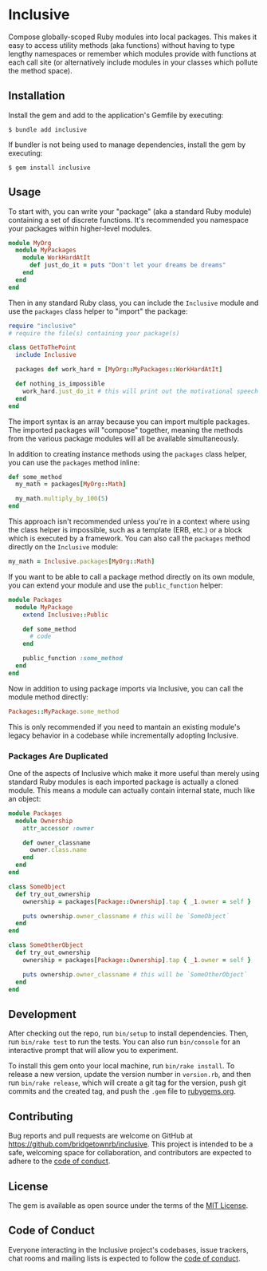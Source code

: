 # Inclusive

Compose globally-scoped Ruby modules into local packages. This makes it easy to access utility methods (aka functions) without having to type lengthy namespaces or remember which modules provide with functions at each call site (or alternatively include modules in your classes which pollute the method space).

## Installation

Install the gem and add to the application's Gemfile by executing:

    $ bundle add inclusive

If bundler is not being used to manage dependencies, install the gem by executing:

    $ gem install inclusive

## Usage

To start with, you can write your "package" (aka a standard Ruby module) containing a set of discrete functions. It's recommended you namespace your packages within higher-level modules.

```ruby
module MyOrg
  module MyPackages
    module WorkHardAtIt
      def just_do_it = puts "Don't let your dreams be dreams"
    end
  end
end
```

Then in any standard Ruby class, you can include the `Inclusive` module and use the `packages` class helper to "import" the package:

```ruby
require "inclusive"
# require the file(s) containing your package(s)

class GetToThePoint
  include Inclusive

  packages def work_hard = [MyOrg::MyPackages::WorkHardAtIt]

  def nothing_is_impossible
    work_hard.just_do_it # this will print out the motivational speech
  end
end
```

The import syntax is an array because you can import multiple packages. The imported packages will "compose" together, meaning the methods from the various package modules will all be available simultaneously.

In addition to creating instance methods using the `packages` class helper, you can use the `packages` method inline:

```ruby
def some_method
  my_math = packages[MyOrg::Math]

  my_math.multiply_by_100(5)
end
```

This approach isn't recommended unless you're in a context where using the class helper is impossible, such as a template (ERB, etc.) or a block which is executed by a framework. You can also call the `packages` method directly on the `Inclusive` module:

```ruby
my_math = Inclusive.packages[MyOrg::Math]
```

If you want to be able to call a package method directly on its own module, you can extend your module and use the `public_function` helper:

```ruby
module Packages
  module MyPackage
    extend Inclusive::Public

    def some_method
      # code
    end

    public_function :some_method
  end
end
```

Now in addition to using package imports via Inclusive, you can call the module method directly:

```ruby
Packages::MyPackage.some_method
```

This is only recommended if you need to mantain an existing module's legacy behavior in a codebase while incrementally adopting Inclusive.

### Packages Are Duplicated

One of the aspects of Inclusive which make it more useful than merely using standard Ruby modules is each imported package is actually a cloned module. This means a module can actually contain internal state, much like an object:

```ruby
module Packages
  module Ownership
    attr_accessor :owner

    def owner_classname
      owner.class.name
    end
  end
end

class SomeObject
  def try_out_ownership
    ownership = packages[Package::Ownership].tap { _1.owner = self }

    puts ownership.owner_classname # this will be `SomeObject`
  end
end

class SomeOtherObject
  def try_out_ownership
    ownership = packages[Package::Ownership].tap { _1.owner = self }

    puts ownership.owner_classname # this will be `SomeOtherObject`
  end
end
```

## Development

After checking out the repo, run `bin/setup` to install dependencies. Then, run `bin/rake test` to run the tests. You can also run `bin/console` for an interactive prompt that will allow you to experiment.

To install this gem onto your local machine, run `bin/rake install`. To release a new version, update the version number in `version.rb`, and then run `bin/rake release`, which will create a git tag for the version, push git commits and the created tag, and push the `.gem` file to [rubygems.org](https://rubygems.org).

## Contributing

Bug reports and pull requests are welcome on GitHub at https://github.com/bridgetownrb/inclusive. This project is intended to be a safe, welcoming space for collaboration, and contributors are expected to adhere to the [code of conduct](https://github.com/bridgetownrb/inclusive/blob/main/CODE_OF_CONDUCT.md).

## License

The gem is available as open source under the terms of the [MIT License](https://opensource.org/licenses/MIT).

## Code of Conduct

Everyone interacting in the Inclusive project's codebases, issue trackers, chat rooms and mailing lists is expected to follow the [code of conduct](https://github.com/bridgetownrb/inclusive/blob/main/CODE_OF_CONDUCT.md).
